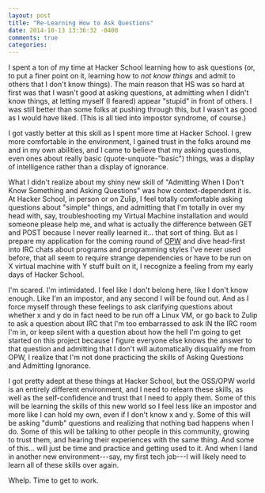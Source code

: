 ```yaml
---
layout: post
title: "Re-Learning How to Ask Questions"
date: 2014-10-13 13:36:32 -0400
comments: true
categories:
---
```

I spent a ton of my time at Hacker School learning how to ask questions (or, to put a finer point on it, learning how to _not know things_ and admit to others that I don't know things). The main reason that HS was so hard at first was that I wasn't good at asking questions, at admitting when I didn't know things, at letting myself (I feared) appear "stupid" in front of others. I was still better than some folks at pushing through this, but I wasn't as good as I would have liked. (This is all tied into impostor syndrome, of course.)

I got vastly better at this skill as I spent more time at Hacker School. I grew more comfortable in the environment, I gained trust in the folks around me and in my own abilities, and I came to believe that my asking questions, even ones about really basic (quote-unquote-"basic") things, was a display of intelligence rather than a display of ignorance.

What I didn't realize about my shiny new skill of "Admitting When I Don't Know Something and Asking Questions" was how context-dependent it is. At Hacker School, in person or on Zulip, I feel totally comfortable asking questions about "simple" things, and admitting that I'm totally in over my head with, say, troubleshooting my Virtual Machine installation and would someone please help me, and what is actually the difference between GET and POST because I never really learned it... that sort of thing. But as I prepare my application for the coming round of [OPW](https://opw.gnome.org) and dive head-first into IRC chats about programs and programming styles I've never used before, that all seem to require strange dependencies or have to be run on X virtual machine with Y stuff built on it, I recognize a feeling from my early days of Hacker School.<!--more-->

I'm scared. I'm intimidated. I feel like I don't belong here, like I don't know enough. Like I'm an impostor, and any second I will be found out. And as I force myself through these feelings to ask clarifying questions about whether x and y do in fact need to be run off a Linux VM, or go back to Zulip to ask a question about IRC that I'm too embarrassed to ask IN the IRC room I'm in, or keep silent with a question about how the hell I'm going to get started on this project because I figure everyone else knows the answer to that question and admitting that I don't will automatically disqualify me from OPW, I realize that I'm not done practicing the skills of Asking Questions and Admitting Ignorance.

I got pretty adept at these things at Hacker School, but the OSS/OPW world is an entirely different environment, and I need to relearn these skills, as well as the self-confidence and trust that I need to apply them. Some of this will be learning the skills of this new world so I feel less like an impostor and more like I can hold my own, even if I don't know x and y. Some of this will be asking "dumb" questions and realizing that nothing bad happens when I do. Some of this will be talking to other people in this community, growing to trust them, and hearing their experiences with the same thing. And some of this... will just be time and practice and getting used to it. And when I land in another new environment---say, my first tech job---I will likely need to learn all of these skills over again.

Whelp. Time to get to work.
